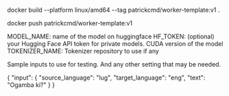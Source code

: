 docker build --platform linux/amd64 --tag patrickcmd/worker-template:v1 .

docker push patrickcmd/worker-template:v1

MODEL_NAME: name of the model on huggingface
HF_TOKEN: (optional) your Hugging Face API token for private models.
CUDA version of the model
TOKENIZER_NAME: Tokenizer repository to use if any

Sample inputs to use for testing.
And any other setting that may be needed.

{
  "input": {
    "source_language": "lug",
    "target_language": "eng",
    "text": "Ogamba ki?"
  }
}


